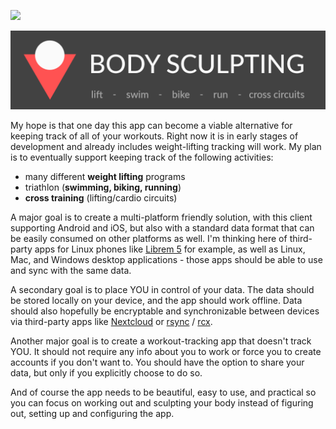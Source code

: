 ![](https://github.com/thomasmarkiewicz/bodysculpting/workflows/Build/badge.svg?branch=master)

![Body Sculpting Banner](/assets/github_banner.png)

My hope is that one day this app can become a viable alternative for keeping track of all of your workouts. Right now it is in early stages of development and already includes weight-lifting tracking will work. My plan is to eventually support keeping track of the following activities:

- many different **weight lifting** programs
- triathlon (**swimming, biking, running**)
- **cross training** (lifting/cardio circuits)

A major goal is to create a multi-platform friendly solution, with this client supporting Android and iOS, but also with a standard data format that can be easily consumed on other platforms as well. I'm thinking here of third-party apps for Linux phones like [Librem 5](https://puri.sm/products/librem-5/) for example, as well as Linux, Mac, and Windows desktop applications - those apps should be able to use and sync with the same data.

A secondary goal is to place YOU in control of your data. The data should be stored locally on your device, and the app should work offline. Data should also hopefully be encryptable and synchronizable between devices via third-party apps like [Nextcloud](https://nextcloud.com/) or [rsync](https://rclone.org/) / [rcx](https://github.com/x0b/rcx).

Another major goal is to create a workout-tracking app that doesn't track YOU. It should not require any info about you to work or force you to create accounts if you don't want to. You should have the option to share your data, but only if you explicitly choose to do so.

And of course the app needs to be beautiful, easy to use, and practical so you can focus on working out and sculpting your body instead of figuring out, setting up and configuring the app.
